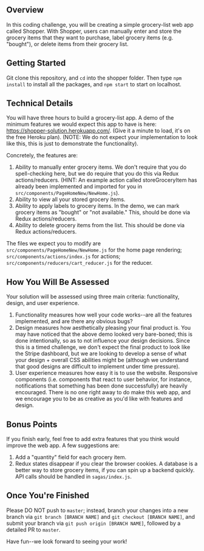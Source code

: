 ## Overview

In this coding challenge, you will be creating a simple grocery-list web app called Shopper. With Shopper, users can manually enter and store the grocery items that they want to purchase, label grocery items (e.g. "bought"), or delete items from their grocery list.

## Getting Started

Git clone this repository, and ```cd``` into the shopper folder. Then type ```npm install``` to install all the packages, and ```npm start``` to start on localhost.

## Technical Details

You will have three hours to build a grocery-list app. A demo of the minimum features we would expect this app to have is here: https://shopper-solution.herokuapp.com/. (Give it a minute to load, it's on the free Heroku plan). (NOTE: We do not expect your implementation to look like this, this is just to demonstrate the functionality).

Concretely, the features are:

1. Ability to manually enter grocery items. We don't require that you do spell-checking here, but we do require that you do this via Redux actions/reducers. (HINT: An example action called storeGroceryItem has already been implemented and imported for you in `src/components/PageHomeNew/NewHome.js`).
2. Ability to view all your stored grocery items.
3. Ability to apply labels to grocery items. In the demo, we can mark grocery items as "bought" or "not available." This, should be done via Redux actions/reducers.
4. Ability to delete grocery items from the list. This should be done via Redux actions/reducers.

The files we expect you to modify are `src/components/PageHomeNew/NewHome.js` for the home page rendering; `src/components/actions/index.js` for actions; `src/components/reducers/cart_reducer.js` for the reducer.

## How You Will Be Assessed

Your solution will be assessed using three main criteria: functionality, design, and user experience. 

1. Functionality measures how well your code works--are all the features implemented, and are there any obvious bugs? 
2. Design measures how aesthetically pleasing your final product is. You may have noticed that the above demo looked very bare-boned; this is done intentionally, so as to not influence your design decisions. Since this is a timed challenge, we don't expect the final product to look like the Stripe dashboard, but we are looking to develop a sense of what your design + overall CSS abilities might be (although we understand that good designs are difficult to implement under time pressure).
3. User experience measures how easy it is to use the website. Responsive components (i.e. components that react to user behavior, for instance, notifications that something has been done successfully) are heavily encouraged. There is no one right away to do make this web app, and we encourage you to be as creative as you'd like with features and design.

## Bonus Points

If you finish early, feel free to add extra features that you think would improve the web app. A few suggestions are:

1. Add a "quantity" field for each grocery item.
2. Redux states disappear if you clear the browser cookies. A database is a better way to store grocery items, if you can spin up a backend quickly. API calls should be handled in `sagas/index.js`.

## Once You're Finished

Please DO NOT push to `master`; instead, branch your changes into a new branch via ```git branch [BRANCH NAME]``` and ```git checkout [BRANCH NAME]```, and submit your branch via ```git push origin [BRANCH NAME]```, followed by a detailed PR to `master`.

Have fun--we look forward to seeing your work!
